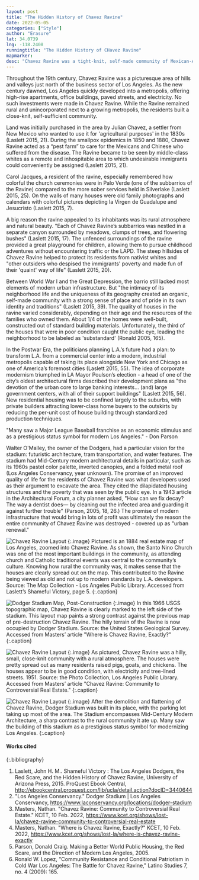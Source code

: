 ```yaml
---
layout: post
title: "The Hidden History of Chavez Ravine"
date: 2022-05-05
categories: ["Style"]
author: "Erasure"
lat: 34.0739
lng: -118.2408
runningtitle: "The Hidden History of CHavez Ravine"
mapmarker: 
desc: "Chavez Ravine was a tight-knit, self-made community of Mexican-Americans just north of L.A. It was sweeped, destroyed, and leveled to build Dodger Stadium."
---
```

Throughout the 19th century, Chavez Ravine was a picturesque area of hills and valleys just north of the business sector of Los Angeles. As the new century dawned, Los Angeles quickly developed into a metropolis, offering high-rise apartments, office buildings, paved streets, and electricity. No such investments were made in Chavez Ravine. While the Ravine remained rural and unincorporated next to a growing metropolis, the residents built a close-knit, self-sufficient community.

Land was initially purchased in the area by Julian Chavez, a settler from New Mexico who wanted to use it for 'agricultural purposes' in the 1830s (Laslett 2015, 21). During the smallpox epidemics in 1850 and 1880, Chavez Ravine acted as a “pest farm” to care for the Mexicans and Chinese who suffered from the disease. The Ravine became to be seen by middle-class whites as a remote and inhospitable area to which undesirable immigrants could conveniently be assigned (Laslett 2015, 21).

Carol Jacques, a resident of the ravine, especially remembered how colorful the church ceremonies were in Palo Verde (one of the subbarrios of the Ravine) compared to the more sober services held in Silverlake (Laslett 2015, 25). On the walls of many houses were old family photographs and calendars with colorful pictures depicting la Virgen de Guadalupe and Jesucristo (Laslett 2015, 7).

A big reason the ravine appealed to its inhabitants was its rural atmosphere and natural beauty. "Each of Chavez Ravine’s subbarrios was nestled in a separate canyon surrounded by meadows, clumps of trees, and flowering bushes" (Laslett 2015, 17). The unfenced surroundings of the ravine provided a great playground for children, allowing them to pursue childhood adventures without encountering traffic or the LAPD. The steep hillsides of Chavez Ravine helped to protect its residents from nativist whites and "other outsiders who despised the immigrants' poverty and made fun of their 'quaint' way of life" (Laslett 2015, 20). 

Between World War I and the Great Depression, the barrio still lacked most elements of modern urban infrastructure. But "the intimacy of its neighborhood life and the uniqueness of its geography created an organic, self-made community with a strong sense of place and of pride in its own identity and traditions" (Laslett 2015, 39). The quality of houses in the ravine varied considerably, depending on their age and the resources of the families who owned them. About 1/4 of the homes were well-built, constructed out of standard building materials. Unfortunately, the third of the houses that were in poor condition caught the public eye, leading the neighborhood to be labeled as 'substandard' (Ronald 2005, 165). 

In the Postwar Era, the politicians planning L.A.’s future had a plan: to transform L.A. from a commercial center into a modern, industrial metropolis capable of taking its place alongside New York and Chicago as one of America’s foremost cities (Laslett 2015, 55). The idea of corporate modernism triumphed in LA Mayor Poulson’s election - a head of one of the city’s oldest architectural firms described their development plans as "the devotion of the urban core to large banking interests... (and) large government centers, with all of their support buildings" (Laslett 2015, 56). New residential housing was to be confined largely to the suburbs, with private builders attracting lower-class home buyers to the outskirts by reducing the per-unit cost of house building through standardized production techniques.

"Many saw a Major League Baseball franchise as an economic stimulus and as a prestigious status symbol for modern Los Angeles." - Don Parson

Walter O'Malley, the owner of the Dodgers, had a particular vision for the stadium: futuristic architecture, tram transportation, and water features. The stadium had Mid-Century modern architectural details in particular, such as its 1960s pastel color palette, inverted canopies, and a folded metal roof (Los Angeles Conservancy, year unknown). The promise of an improved quality of life for the residents of Chavez Ravine was what developers used as their argument to excavate the area. They cited the dilapidated housing structures and the poverty that was seen by the public eye. In a 1943 article in the Architectural Forum, a city planner asked, "How can we fix decay? The way a dentist does— by cleaning out the infected area and guarding it against further trouble" (Parson, 2005, 18, 26.) The promise of modern infrastructure that would bring in lots of profit was ultimately the reason the entire community of Chavez Ravine was destroyed - covered up as "urban renewal."

![Chavez Ravine Layout](images/chavez_phase1_image1.jpg)
   {:.image} 
Pictured is an 1884 real estate map of Los Angeles, zoomed into Chavez Ravine. As shown, the Santo Nino Church was one of the most important buildings in the community, as attending church and Catholic traditional events was central to the community’s culture. Knowing how rural the community was, it makes sense that the houses are clearly spread out on the map. This contributed to the Ravine being viewed as old and not up to modern standards by L.A. developers. Source: The Map Collection - Los Angeles Public Library. Accessed from Laslett’s Shameful Victory, page 5.
   {:.caption} 

![Dodger Stadium Map, Post-Construction](images/chavez_phase1_image2.jpg)
   {:.image} 
In this 1966 USGS topographic map, Chavez Ravine is clearly marked to the left side of the stadium. This layout map paints a strong contrast against the previous map of pre-destruction Chavez Ravine. The hilly terrain of the Ravine is now occupied by Dodger Stadium. Source: the United States Geological Survey. Accessed from Masters’ article "Where is Chavez Ravine, Exactly?"
   {:.caption} 

![Chavez Ravine Layout](images/chavez_phase1_image3.jpg)
   {:.image} 
As pictured, Chavez Ravine was a hilly, small, close-knit community with a rural atmosphere. The houses were pretty spread out as many residents raised pigs, goats, and chickens. The houses appear to  be in good condition, with electricity and tree-lined streets. 1951. Source: the Photo Collection, Los Angeles Public Library. Accessed from Masters’ article "Chavez Ravine: Community to Controversial Real Estate."
   {:.caption} 

![Chavez Ravine Layout](images/chavez_phase1_image4.jpg)
   {:.image} 
After the demolition and flattening of Chavez Ravine, Dodger Stadium was built in its place, with the parking lot taking up most of the area. The Stadium encompasses Mid-Century Modern Architecture, a sharp contrast to the rural community it ate up. Many saw the building of this stadium as a prestigious status symbol for modernizing Los Angeles.
   {:.caption} 

#### Works cited
{:.bibliography} 
1. Laslett, John H. M.. Shameful Victory : The Los Angeles Dodgers, the Red Scare, and the Hidden History of Chavez Ravine, University of Arizona Press, 2015. ProQuest Ebook Central, http://ebookcentral.proquest.com/lib/ucla/detail.action?docID=3440644
2. "Los Angeles Conservancy." Dodger Stadium | Los Angeles Conservancy, https://www.laconservancy.org/locations/dodger-stadium
3. Masters, Nathan. "Chavez Ravine: Community to Controversial Real Estate." KCET, 10 Feb. 2022, https://www.kcet.org/shows/lost-la/chavez-ravine-community-to-controversial-real-estate
4. Masters, Nathan. "Where is Chavez Ravine, Exactly?" KCET, 10 Feb. 2022, https://www.kcet.org/shows/lost-la/where-is-chavez-ravine-exactly
5. Parson, Donald Craig. Making a Better World Public Housing, the Red Scare, and the Direction of Modern Los Angeles, 2005. 
6. Ronald W. Lopez, "Community Resistance and Conditional Patriotism in Cold War Los Angeles: The Battle for Chavez Ravine," Latino Studies 7, no. 4 (2009): 165.
